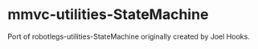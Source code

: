 mmvc-utilities-StateMachine
===========================

Port of robotlegs-utilities-StateMachine originally created by Joel Hooks.
